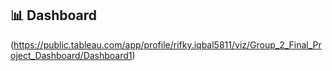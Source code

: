## 📊 Dashboard

(https://public.tableau.com/app/profile/rifky.iqbal5811/viz/Group_2_Final_Project_Dashboard/Dashboard1)

